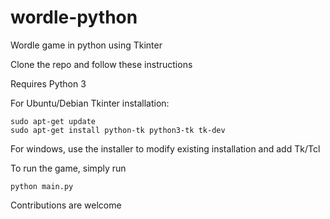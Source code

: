 # wordle-python
Wordle game in python using Tkinter

Clone the repo and follow these instructions


Requires Python 3


For Ubuntu/Debian Tkinter installation:

```
sudo apt-get update
sudo apt-get install python-tk python3-tk tk-dev
```

For windows, use the installer to modify existing installation and add Tk/Tcl



To run the game, simply run

```
python main.py
```

Contributions are welcome
